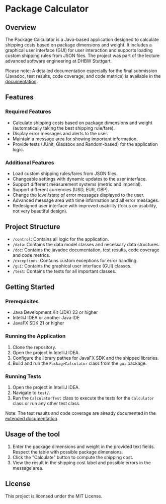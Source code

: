 # Package Calculator

## Overview
The Package Calculator is a Java-based application designed to calculate shipping costs based on package dimensions and weight. 
It includes a graphical user interface (GUI) for user interaction and supports loading custom shipping rules from JSON files.
The project was part of the lecture advanced software engineering at DHBW Stuttgart.

Please note: A detailed documentation especially for the final submission (Javadoc, test results, code coverage, and code metrics) is 
available in the [documentation](documentation.md).

## Features

### Required Features
- Calculate shipping costs based on package dimensions and weight (automatically taking the best shipping rule/fare).
- Display error messages and alerts to the user.
- Maintain a message area for showing important information.
- Provide tests (JUnit, Glassbox and Random-based) for the application logic.

### Additional Features
- Load custom shipping rules/fares from JSON files.
- Changeable settings with dynamic updates to the user interface.
- Support different measurement systems (metric and imperial).
- Support different currencies (USD, EUR, GBP).
- Change the level/state of error messages displayed to the user.
- Advanced message area with time information and all error messages.
- Redesigned user interface with improved usability (focus on usability, not very beautiful design).


## Project Structure

- `/control`: Contains all logic for the application.
- `/data`: Contains the data model classes and necessary data structures.
- `/doc`: Contains the javadoc documentation, test results, code coverage and code metrics.
- `/exceptions`: Contains custom exceptions for error handling.
- `/gui`: Contains the graphical user interface (GUI) classes.
- `/test`: Contains the tests for all important classes.


## Getting Started

### Prerequisites

- Java Development Kit (JDK) 23 or higher
- IntelliJ IDEA or another Java IDE
- JavaFX SDK 21 or higher


### Running the Application

1. Clone the repository.
2. Open the project in IntelliJ IDEA.
3. Configure the library pathes for JavaFX SDK and the shipped libraries.
4. Build and run the `PackageCalculator` class from the `gui` package.

### Running Tests
1. Open the project in IntelliJ IDEA.
2. Navigate to `test/`.
3. Run the `CalculatorTest` class to execute the tests for the `Calculator` class or run any other test class.

Note: The test results and code coverage are already documented in the [extended documentation](documentation.md).

## Usage of the tool
1. Enter the package dimensions and weight in the provided text fields. Respect the table with possible package dimensions.
2. Click the "Calculate" button to compute the shipping cost.
3. View the result in the shipping cost label and possible errors in the message area.

## License
This project is licensed under the MIT License.